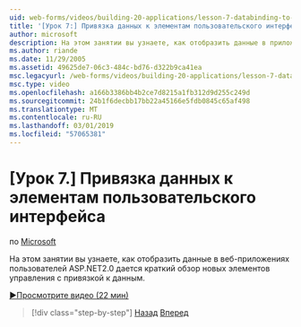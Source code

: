 ```yaml
---
uid: web-forms/videos/building-20-applications/lesson-7-databinding-to-user-interface-controls
title: '[Урок 7:] Привязка данных к элементам пользовательского интерфейса | Документация Майкрософт'
author: microsoft
description: На этом занятии вы узнаете, как отобразить данные в приложениях ASP.NET&#160;2.0 веб-приложений, дается краткий обзор новых элементов управления с привязкой к данным.
ms.author: riande
ms.date: 11/29/2005
ms.assetid: 49625de7-06c3-484c-bd76-d322b9ca41ea
msc.legacyurl: /web-forms/videos/building-20-applications/lesson-7-databinding-to-user-interface-controls
msc.type: video
ms.openlocfilehash: a166b3386bb4b2ce7d8215a1fb312d9d255c249d
ms.sourcegitcommit: 24b1f6decbb17bb22a45166e5fdb0845c65af498
ms.translationtype: MT
ms.contentlocale: ru-RU
ms.lasthandoff: 03/01/2019
ms.locfileid: "57065381"
---
```

<a name="lesson-7-databinding-to-user-interface-controls"></a>[Урок 7.] Привязка данных к элементам пользовательского интерфейса
====================
по [Microsoft](https://github.com/microsoft)

На этом занятии вы узнаете, как отобразить данные в веб-приложениях пользователей ASP.NET2.0 дается краткий обзор новых элементов управления с привязкой к данным.

[&#9654;Просмотрите видео (22 мин)](https://channel9.msdn.com/Blogs/ASP-NET-Site-Videos/lesson-7-databinding-to-user-interface-controls)

> [!div class="step-by-step"]
> [Назад](lesson-6-working-with-stylesheets-and-master-pages.md)
> [Вперед](lesson-8-working-with-the-gridview-and-formview.md)
